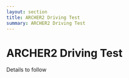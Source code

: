 ```yaml
---
layout: section
title: ARCHER2 Driving Test
summary: ARCHER2 Driving Test
---
```


# ARCHER2 Driving Test

Details to follow




